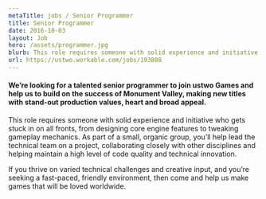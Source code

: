 ```yaml
---
metaTitle: jobs / Senior Programmer
title: Senior Programmer
date: 2016-10-03
layout: Job
hero: /assets/programmer.jpg
blurb: This role requires someone with solid experience and initiative who gets stuck in on all fronts, from designing core engine features to tweaking gameplay mechanics.
url: https://ustwo.workable.com/jobs/193808
---
```


#### We’re looking for a talented senior programmer to join ustwo Games and help us to build on the success of Monument Valley, making new titles with stand-out production values, heart and broad appeal.

This role requires someone with solid experience and initiative who gets stuck in on all fronts, from designing core engine features to tweaking gameplay mechanics. As part of a small, organic group, you’ll help lead the technical team on a project, collaborating closely with other disciplines and helping maintain a high level of code quality and technical innovation.

If you thrive on varied technical challenges and creative input, and you’re seeking a fast-paced, friendly environment, then come and help us make games that will be loved worldwide.
